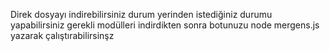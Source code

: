 Direk dosyayı indirebilirsiniz durum yerinden istediğiniz durumu yapabilirsiniz 
gerekli modülleri indirdikten sonra botunuzu node mergens.js yazarak çalıştırabilirsinşz
